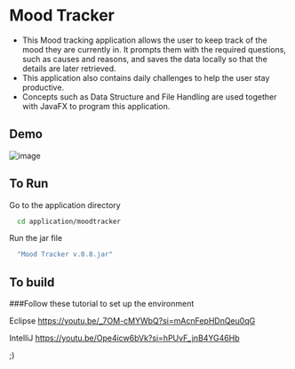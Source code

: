# Mood Tracker
- This Mood tracking application allows the user to keep track of the mood 
they are currently in. It prompts them with the required questions, such as 
causes and reasons, and saves the data locally so that the details are later 
retrieved.
- This application also contains daily challenges to help the user stay 
productive. 
- Concepts such as Data Structure and File Handling are used together with 
JavaFX to program this application.

## Demo
![image](https://github.com/Syrux64/Mood-Tracker-Reflectly-Clone-/assets/118998822/3833868a-e5fa-48a3-afa2-7ab6635d39b8)


## To Run 
Go to the application directory
```bash
  cd application/moodtracker
```
Run the jar file
```bash
  "Mood Tracker v.0.8.jar"
```

## To build
###Follow these tutorial to set up the environment

Eclipse
https://youtu.be/_7OM-cMYWbQ?si=mAcnFepHDnQeu0qG

IntelliJ
https://youtu.be/Ope4icw6bVk?si=hPUvF_jnB4YG46Hb

;)
